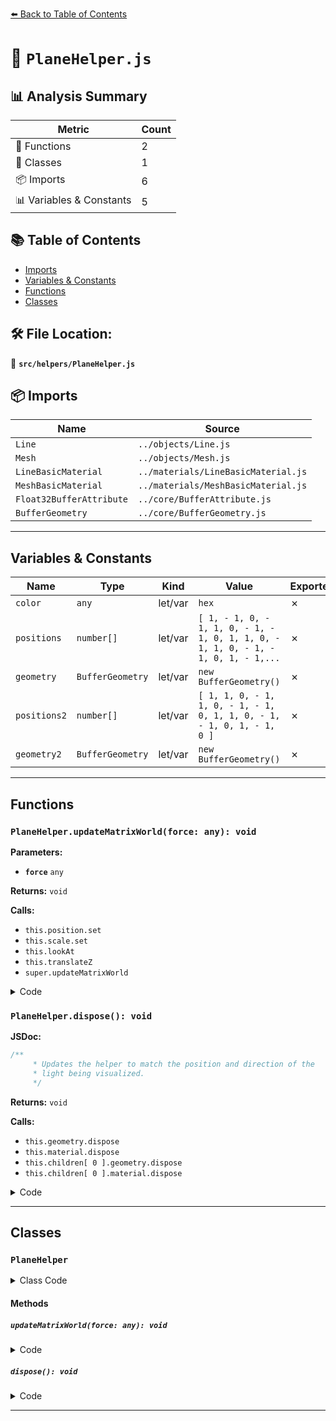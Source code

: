[⬅️ Back to Table of Contents](../../index.md)

# 📄 `PlaneHelper.js`

## 📊 Analysis Summary

| Metric | Count |
|--------|-------|
| 🔧 Functions | 2 |
| 🧱 Classes | 1 |
| 📦 Imports | 6 |
| 📊 Variables & Constants | 5 |

## 📚 Table of Contents

- [Imports](#imports)
- [Variables & Constants](#variables-constants)
- [Functions](#functions)
- [Classes](#classes)

## 🛠️ File Location:
📂 **`src/helpers/PlaneHelper.js`**

## 📦 Imports

| Name | Source |
|------|--------|
| `Line` | `../objects/Line.js` |
| `Mesh` | `../objects/Mesh.js` |
| `LineBasicMaterial` | `../materials/LineBasicMaterial.js` |
| `MeshBasicMaterial` | `../materials/MeshBasicMaterial.js` |
| `Float32BufferAttribute` | `../core/BufferAttribute.js` |
| `BufferGeometry` | `../core/BufferGeometry.js` |


---

## Variables & Constants

| Name | Type | Kind | Value | Exported |
|------|------|------|-------|----------|
| `color` | `any` | let/var | `hex` | ✗ |
| `positions` | `number[]` | let/var | `[ 1, - 1, 0, - 1, 1, 0, - 1, - 1, 0, 1, 1, 0, - 1, 1, 0, - 1, - 1, 0, 1, - 1,...` | ✗ |
| `geometry` | `BufferGeometry` | let/var | `new BufferGeometry()` | ✗ |
| `positions2` | `number[]` | let/var | `[ 1, 1, 0, - 1, 1, 0, - 1, - 1, 0, 1, 1, 0, - 1, - 1, 0, 1, - 1, 0 ]` | ✗ |
| `geometry2` | `BufferGeometry` | let/var | `new BufferGeometry()` | ✗ |


---

## Functions

### `PlaneHelper.updateMatrixWorld(force: any): void`

**Parameters:**

- **`force`** `any`

**Returns:** `void`

**Calls:**

- `this.position.set`
- `this.scale.set`
- `this.lookAt`
- `this.translateZ`
- `super.updateMatrixWorld`

<details><summary>Code</summary>

```typescript
updateMatrixWorld( force ) {

		this.position.set( 0, 0, 0 );

		this.scale.set( 0.5 * this.size, 0.5 * this.size, 1 );

		this.lookAt( this.plane.normal );

		this.translateZ( - this.plane.constant );

		super.updateMatrixWorld( force );

	}
```
</details>

### `PlaneHelper.dispose(): void`

**JSDoc:**
```typescript
/**
	 * Updates the helper to match the position and direction of the
	 * light being visualized.
	 */
```

**Returns:** `void`

**Calls:**

- `this.geometry.dispose`
- `this.material.dispose`
- `this.children[ 0 ].geometry.dispose`
- `this.children[ 0 ].material.dispose`

<details><summary>Code</summary>

```typescript
dispose() {

		this.geometry.dispose();
		this.material.dispose();
		this.children[ 0 ].geometry.dispose();
		this.children[ 0 ].material.dispose();

	}
```
</details>


---

## Classes

### `PlaneHelper`

<details><summary>Class Code</summary>

```ts
class PlaneHelper extends Line {

	/**
	 * Constructs a new plane helper.
	 *
	 * @param {Plane} plane - The plane to be visualized.
	 * @param {number} [size=1] - The side length of plane helper.
	 * @param {number|Color|string} [hex=0xffff00] - The helper's color.
	 */
	constructor( plane, size = 1, hex = 0xffff00 ) {

		const color = hex;

		const positions = [ 1, - 1, 0, - 1, 1, 0, - 1, - 1, 0, 1, 1, 0, - 1, 1, 0, - 1, - 1, 0, 1, - 1, 0, 1, 1, 0 ];

		const geometry = new BufferGeometry();
		geometry.setAttribute( 'position', new Float32BufferAttribute( positions, 3 ) );
		geometry.computeBoundingSphere();

		super( geometry, new LineBasicMaterial( { color: color, toneMapped: false } ) );

		this.type = 'PlaneHelper';

		/**
		 * The plane being visualized.
		 *
		 * @type {Plane}
		 */
		this.plane = plane;

		/**
		 * The side length of plane helper.
		 *
		 * @type {number}
		 * @default 1
		 */
		this.size = size;

		const positions2 = [ 1, 1, 0, - 1, 1, 0, - 1, - 1, 0, 1, 1, 0, - 1, - 1, 0, 1, - 1, 0 ];

		const geometry2 = new BufferGeometry();
		geometry2.setAttribute( 'position', new Float32BufferAttribute( positions2, 3 ) );
		geometry2.computeBoundingSphere();

		this.add( new Mesh( geometry2, new MeshBasicMaterial( { color: color, opacity: 0.2, transparent: true, depthWrite: false, toneMapped: false } ) ) );

	}

	updateMatrixWorld( force ) {

		this.position.set( 0, 0, 0 );

		this.scale.set( 0.5 * this.size, 0.5 * this.size, 1 );

		this.lookAt( this.plane.normal );

		this.translateZ( - this.plane.constant );

		super.updateMatrixWorld( force );

	}

	/**
	 * Updates the helper to match the position and direction of the
	 * light being visualized.
	 */
	dispose() {

		this.geometry.dispose();
		this.material.dispose();
		this.children[ 0 ].geometry.dispose();
		this.children[ 0 ].material.dispose();

	}

}
```
</details>

#### Methods

##### `updateMatrixWorld(force: any): void`

<details><summary>Code</summary>

```ts
updateMatrixWorld( force ) {

		this.position.set( 0, 0, 0 );

		this.scale.set( 0.5 * this.size, 0.5 * this.size, 1 );

		this.lookAt( this.plane.normal );

		this.translateZ( - this.plane.constant );

		super.updateMatrixWorld( force );

	}
```
</details>

##### `dispose(): void`

<details><summary>Code</summary>

```ts
dispose() {

		this.geometry.dispose();
		this.material.dispose();
		this.children[ 0 ].geometry.dispose();
		this.children[ 0 ].material.dispose();

	}
```
</details>


---